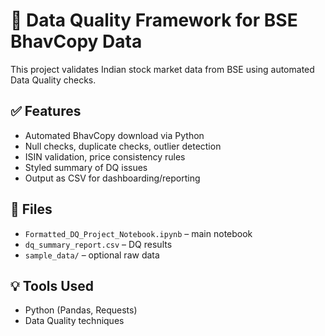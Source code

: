 # 🧪 Data Quality Framework for BSE BhavCopy Data

This project validates Indian stock market data from BSE using automated Data Quality checks.

## ✅ Features
- Automated BhavCopy download via Python
- Null checks, duplicate checks, outlier detection
- ISIN validation, price consistency rules
- Styled summary of DQ issues
- Output as CSV for dashboarding/reporting

## 📂 Files
- `Formatted_DQ_Project_Notebook.ipynb` – main notebook
- `dq_summary_report.csv` – DQ results
- `sample_data/` – optional raw data

## 💡 Tools Used
- Python (Pandas, Requests)
- Data Quality techniques
